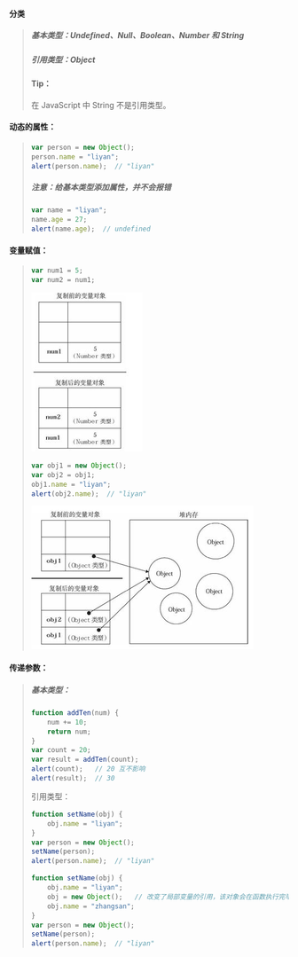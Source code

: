 #### 分类

> ##### 基本类型：Undefined、Null、Boolean、Number 和 String
>
> ##### 引用类型：Object
>
> #### Tip：
>
> 在 JavaScript 中 String 不是引用类型。

#### 动态的属性：

> ```js
> var person = new Object();
> person.name = "liyan";
> alert(person.name);  // "liyan"
> ```
>
> ##### 注意：给基本类型添加属性，并不会报错
>
> ```js
> var name = "liyan";
> name.age = 27;
> alert(name.age);  // undefined
> ```

#### 变量赋值：

> ```js
> var num1 = 5;
> var num2 = num1;
> ```
>
> ![](/assets/00192.jpg)
>
> ```js
> var obj1 = new Object();
> var obj2 = obj1;
> obj1.name = "liyan";
> alert(obj2.name);  // "liyan"
> ```
>
> ![](/assets/00319.jpg)

#### 传递参数：

> ##### 基本类型：
>
> ```js
> function addTen(num) {
>     num += 10;
>     return num;
> }
> var count = 20;
> var result = addTen(count);
> alert(count);   // 20 互不影响
> alert(result);  // 30
> ```
>
> 引用类型：
>
> ```js
> function setName(obj) {
>     obj.name = "liyan";
> }
> var person = new Object();
> setName(person);
> alert(person.name);  // "liyan"
> ```
>
> ```js
> function setName(obj) {
>     obj.name = "liyan";
>     obj = new Object();   // 改变了局部变量的引用，该对象会在函数执行完毕后立即销毁
>     obj.name = "zhangsan";
> }
> var person = new Object();
> setName(person);
> alert(person.name);  // "liyan"
>
> ```




